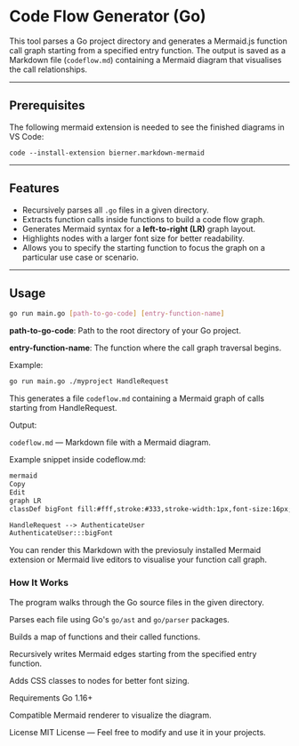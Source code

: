 # Code Flow Generator (Go)

This tool parses a Go project directory and generates a Mermaid.js function call graph starting from a specified entry function. The output is saved as a Markdown file (`codeflow.md`) containing a Mermaid diagram that visualises the call relationships.

---

## Prerequisites

The following mermaid extension is needed to see the finished diagrams in VS Code:

```shell
code --install-extension bierner.markdown-mermaid
```

---

## Features

- Recursively parses all `.go` files in a given directory.
- Extracts function calls inside functions to build a code flow graph.
- Generates Mermaid syntax for a **left-to-right (LR)** graph layout.
- Highlights nodes with a larger font size for better readability.
- Allows you to specify the starting function to focus the graph on a particular use case or scenario.

---

## Usage

```bash
go run main.go [path-to-go-code] [entry-function-name]
```

**path-to-go-code**: Path to the root directory of your Go project.

**entry-function-name**: The function where the call graph traversal begins.

Example:

```bash
go run main.go ./myproject HandleRequest
```

This generates a file `codeflow.md` containing a Mermaid graph of calls starting from HandleRequest.

Output:

`codeflow.md` — Markdown file with a Mermaid diagram.

Example snippet inside codeflow.md:

```markdown
mermaid
Copy
Edit
graph LR
classDef bigFont fill:#fff,stroke:#333,stroke-width:1px,font-size:16px;

HandleRequest --> AuthenticateUser
AuthenticateUser:::bigFont
```

You can render this Markdown with the previosuly installed Mermaid extension or Mermaid live editors to visualise your function call graph.

### How It Works

The program walks through the Go source files in the given directory.

Parses each file using Go's `go/ast` and `go/parser` packages.

Builds a map of functions and their called functions.

Recursively writes Mermaid edges starting from the specified entry function.

Adds CSS classes to nodes for better font sizing.

Requirements
Go 1.16+

Compatible Mermaid renderer to visualize the diagram.

License
MIT License — Feel free to modify and use it in your projects.
